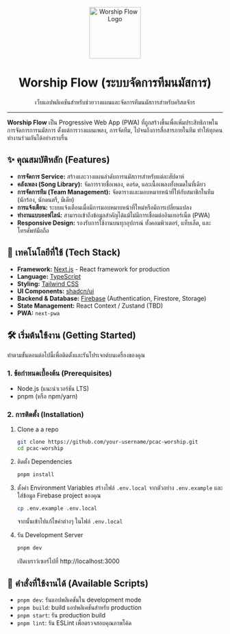 <div align="center">
  <img src="public/icons/icon-192x192.png" alt="Worship Flow Logo" width="120">
  <h1>Worship Flow (ระบบจัดการทีมนมัสการ)</h1>
  <p>เว็บแอปพลิเคชันสำหรับช่วยวางแผนและจัดการทีมนมัสการสำหรับคริสตจักร</p>
</div>

---

**Worship Flow** เป็น Progressive Web App (PWA) ที่ถูกสร้างขึ้นเพื่อเพิ่มประสิทธิภาพในการจัดการการนมัสการ ตั้งแต่การวางแผนเพลง, การจัดทีม, ไปจนถึงการสื่อสารภายในทีม ทำให้ทุกคนทำงานร่วมกันได้อย่างราบรื่น

## ✨ คุณสมบัติหลัก (Features)

- **การจัดการ Service:** สร้างและวางแผนลำดับการนมัสการสำหรับแต่ละสัปดาห์
- **คลังเพลง (Song Library):** จัดการรายชื่อเพลง, คอร์ด, และเนื้อเพลงทั้งหมดในที่เดียว
- **การจัดการทีม (Team Management):** จัดตารางและมอบหมายหน้าที่ให้กับสมาชิกในทีม (นักร้อง, นักดนตรี, มีเดีย)
- **การแจ้งเตือน:** ระบบแจ้งเตือนเมื่อมีการมอบหมายหน้าที่ใหม่หรือมีการเปลี่ยนแปลง
- **ทำงานแบบออฟไลน์:** สามารถเข้าถึงข้อมูลสำคัญได้แม้ไม่มีการเชื่อมต่ออินเทอร์เน็ต (PWA)
- **Responsive Design:** รองรับการใช้งานบนทุกอุปกรณ์ ทั้งคอมพิวเตอร์, แท็บเล็ต, และโทรศัพท์มือถือ

## 🚀 เทคโนโลยีที่ใช้ (Tech Stack)

- **Framework:** [Next.js](https://nextjs.org/) - React framework for production
- **Language:** [TypeScript](https://www.typescriptlang.org/)
- **Styling:** [Tailwind CSS](https://tailwindcss.com/)
- **UI Components:** [shadcn/ui](https://ui.shadcn.com/)
- **Backend & Database:** [Firebase](https://firebase.google.com/) (Authentication, Firestore, Storage)
- **State Management:** React Context / Zustand (TBD)
- **PWA:** `next-pwa`

## 🛠️ เริ่มต้นใช้งาน (Getting Started)

ทำตามขั้นตอนต่อไปนี้เพื่อติดตั้งและรันโปรเจกต์บนเครื่องของคุณ

### 1. ข้อกำหนดเบื้องต้น (Prerequisites)

- Node.js (แนะนำเวอร์ชัน LTS)
- pnpm (หรือ npm/yarn)

### 2. การติดตั้ง (Installation)

1.  Clone a a repo
    ```bash
    git clone https://github.com/your-username/pcac-worship.git
    cd pcac-worship
    ```
2.  ติดตั้ง Dependencies
    ```bash
    pnpm install
    ```
3.  ตั้งค่า Environment Variables
    สร้างไฟล์ `.env.local` จากตัวอย่าง `.env.example` และใส่ข้อมูล Firebase project ของคุณ

    ```bash
    cp .env.example .env.local
    ```

    จากนั้นเข้าไปแก้ไขค่าต่างๆ ในไฟล์ `.env.local`

4.  รัน Development Server
    ```bash
    pnpm dev
    ```
    เปิดเบราว์เซอร์ไปที่ http://localhost:3000

## 📜 คำสั่งที่ใช้งานได้ (Available Scripts)

- `pnpm dev`: รันแอปพลิเคชันใน development mode
- `pnpm build`: build แอปพลิเคชันสำหรับ production
- `pnpm start`: รัน production build
- `pnpm lint`: รัน ESLint เพื่อตรวจสอบคุณภาพโค้ด
